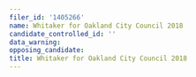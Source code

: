 ```yaml
---
filer_id: '1405266'
name: Whitaker for Oakland City Council 2018
candidate_controlled_id: ''
data_warning: 
opposing_candidate: 
title: Whitaker for Oakland City Council 2018
---
```


